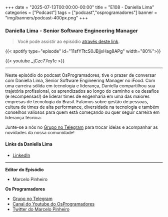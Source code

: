 +++
date = "2025-07-13T00:00:00-00:00"
title = "E108 - Daniella Lima"
categories = ["Podcast"]
tags = ["podcast","osprogramadores"]
banner = "img/banners/podcast-400px.png"
+++

### Daniella Lima - Senior Software Engineering Manager
> Você pode assistir ao episódio [através deste link](https://www.youtube.com/watch?v=_jCzc77ey1c&t).

{{< spotify type="episode" id="11sfYTtcS0JBjjxHag8APg" width="80%">}}

{{< youtube _jCzc77ey1c >}}

___

Neste episódio do podcast OsProgramadores, tive o prazer de conversar com Daniella Lima, Senior Software Engineering Manager no iFood. Com uma carreira sólida em tecnologia e liderança, Daniella compartilhou sua trajetória profissional, os aprendizados ao longo do caminho e os desafios (e recompensas!) de liderar times de engenharia em uma das maiores empresas de tecnologia do Brasil.
Falamos sobre gestão de pessoas, cultura de times de alta performance, diversidade na tecnologia e também conselhos valiosos para quem está começando ou quer seguir carreira em liderança técnica.

Junte-se a nós no [Grupo no Telegram](https://t.me/osprogramadores) para trocar ideias e acompanhar as novidades da nossa comunidade!

#### Links da Daniella Lima

* [LinkedIn](https://www.linkedin.com/in/daniella-nicoli/)
___


**Editor do Episódio**

- Marcelo Pinheiro

**Os Programadores**

- [Grupo no Telegram](https://t.me/osprogramadores)
- [Canal do Youtube do OsProgramadores](https://www.youtube.com/channel/UCt_YNYGl6K5yNXlXEQDdwWg?view_as=subscriber)
- [Twitter do Marcelo Pinheiro](https://twitter.com/mpinheir)
